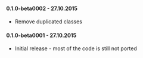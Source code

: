 #### 0.1.0-beta0002 - 27.10.2015
* Remove duplicated classes

#### 0.1.0-beta0001 - 27.10.2015
* Initial release - most of the code is still not ported